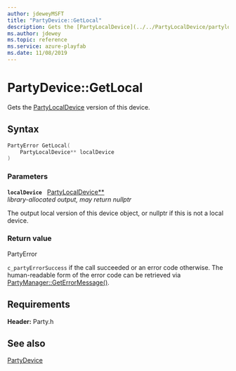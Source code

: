 ```yaml
---
author: jdeweyMSFT
title: "PartyDevice::GetLocal"
description: Gets the [PartyLocalDevice](../../PartyLocalDevice/partylocaldevice.md) version of this device.
ms.author: jdewey
ms.topic: reference
ms.service: azure-playfab
ms.date: 11/08/2019
---
```


# PartyDevice::GetLocal  

Gets the [PartyLocalDevice](../../PartyLocalDevice/partylocaldevice.md) version of this device.  

## Syntax  
  
```cpp
PartyError GetLocal(  
    PartyLocalDevice** localDevice  
)  
```  
  
### Parameters  
  
**`localDevice`** &nbsp; [PartyLocalDevice**](../../PartyLocalDevice/partylocaldevice.md)  
*library-allocated output, may return nullptr*  
  
The output local version of this device object, or nullptr if this is not a local device.  
  
  
### Return value  
PartyError
  
```c_partyErrorSuccess``` if the call succeeded or an error code otherwise. The human-readable form of the error code can be retrieved via [PartyManager::GetErrorMessage()](../../PartyManager/methods/partymanager_geterrormessage.md).
  
  
## Requirements  
  
**Header:** Party.h
  
## See also  
[PartyDevice](../partydevice.md)  

  
  
